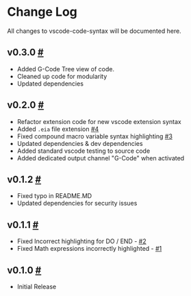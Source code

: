 # Change Log

All changes to vscode-code-syntax will be documented here.

## v0.3.0 [#](https://github.com/appliedengdesign/vscode-gcode-syntax/releases/tag/v0.3.0)

- Added G-Code Tree view of code.
- Cleaned up code for modularity
- Updated dependencies

## v0.2.0 [#](https://github.com/appliedengdesign/vscode-gcode-syntax/releases/tag/v0.2.0)

- Refactor extension code for new vscode extension syntax
- Added ```.eia``` file extension [#4](https://github.com/appliedengdesign/vscode-gcode-syntax/issues/4)
- Fixed compound macro variable syntax highlighting [#3](https://github.com/appliedengdesign/vscode-gcode-syntax/issues/4)
- Updated dependencies & dev dependencies
- Added standard vscode testing to source code
- Added dedicated output channel "G-Code" when activated

## v0.1.2 [#](https://github.com/appliedengdesign/vscode-gcode-syntax/releases/tag/v0.1.2)

- Fixed typo in README.MD
- Updated dependencies for security issues

## v0.1.1 [#](https://github.com/appliedengdesign/vscode-gcode-syntax/releases/tag/v0.1.1)

- Fixed Incorrect highlighting for DO / END - [#2](https://github.com/appliedengdesign/vscode-gcode-syntax/issues/2)
- Fixed Math expressions incorrectly highlighted -  [#1](https://github.com/appliedengdesign/vscode-gcode-syntax/issues/1)

## v0.1.0 [#](https://github.com/appliedengdesign/vscode-gcode-syntax/releases/tag/v0.1.0)

- Initial Release
  